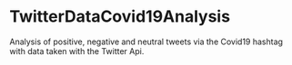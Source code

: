 # TwitterDataCovid19Analysis
Analysis of positive, negative and neutral tweets via the Covid19 hashtag with data taken with the Twitter Api.
